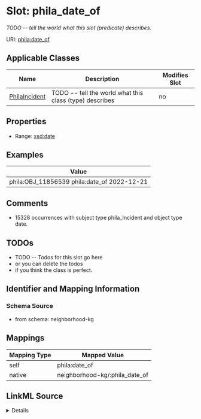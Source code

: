 

# Slot: phila_date_of


_TODO -- tell the world what this slot (predicate) describes._





URI: [phila:date_of](https://metadata.phila.gov/date_of)



<!-- no inheritance hierarchy -->





## Applicable Classes

| Name | Description | Modifies Slot |
| --- | --- | --- |
| [PhilaIncident](../classes/PhilaIncident.md) | TODO -- tell the world what this class (type) describes |  no  |







## Properties

* Range: [xsd:date](http://www.w3.org/2001/XMLSchema#date)






## Examples

| Value |
| --- |
| phila:OBJ_11856539 phila:date_of 2022-12-21 |

## Comments

* 15328 occurrences with subject type phila_Incident and object type date.

## TODOs

* TODO -- Todos for this slot go here
* or you can delete the todos
* if you think the class is perfect.

## Identifier and Mapping Information







### Schema Source


* from schema: neighborhood-kg




## Mappings

| Mapping Type | Mapped Value |
| ---  | ---  |
| self | phila:date_of |
| native | neighborhood-kg/:phila_date_of |




## LinkML Source

<details>
```yaml
name: phila_date_of
description: TODO -- tell the world what this slot (predicate) describes.
todos:
- TODO -- Todos for this slot go here
- or you can delete the todos
- if you think the class is perfect.
comments:
- 15328 occurrences with subject type phila_Incident and object type date.
examples:
- value: phila:OBJ_11856539 phila:date_of 2022-12-21
from_schema: neighborhood-kg
rank: 1000
slot_uri: phila:date_of
alias: phila_date_of
domain_of:
- phila_Incident
range: date

```
</details>